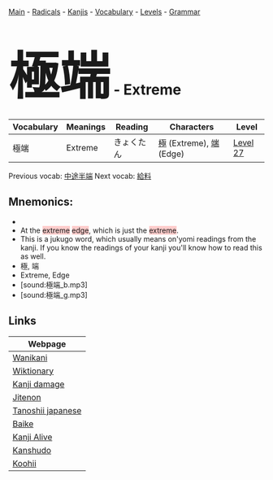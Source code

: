 <style> bigfont {font-size: 100px}</style>
[Main](../README.md) -
[Radicals](../radicals.md) -
[Kanjis](../kanjis.md) -
[Vocabulary](../vocabulary.md) -
[Levels](../levels.md) -
[Grammar](../grammar.md)
# <bigfont> 極端</bigfont> - Extreme 

| Vocabulary | Meanings | Reading | Characters | Level |
| --- | --- | --- | --- | --- |
| 極端 | Extreme | きょくたん |  [極](../kanjis/極.md) (Extreme), [端](../kanjis/端.md) (Edge) | [Level 27](../levels/wk_level27.md) |

Previous vocab: [中途半端](中途半端.md) Next vocab: [給料](給料.md) 

## Mnemonics:

* 
* At the <span style="background-color:#ffcccb"> extreme</span> <span style="background-color:#ffcccb"> edge</span>, which is just the <span style="background-color:#ffcccb"> extreme</span>.
* This is a jukugo word, which usually means on'yomi readings from the kanji. If you know the readings of your kanji you'll know how to read this as well.
* 極, 端
* Extreme, Edge
* [sound:極端_b.mp3]
* [sound:極端_g.mp3]


## Links 

| Webpage |
| --- |
| [Wanikani          ](https://www.wanikani.com/kanji/極端) |
| [Wiktionary        ](https://en.wiktionary.org/wiki/極端) |
| [Kanji damage      ](http://www.kanjidamage.com/kanji/search?utf8=✓&q=極端) |
| [Jitenon           ](https://jitenon.com/kanji/極端) |
| [Tanoshii japanese ](https://www.tanoshiijapanese.com/dictionary/kanji.cfm?k=極端) |
| [Baike             ](https://baike.baidu.com/item/極端) |
| [Kanji Alive       ](https://app.kanjialive.com/極端) |
| [Kanshudo          ](https://www.kanshudo.com/searchmn?q=極端) |
| [Koohii            ](https://kanji.koohii.com/study/kanji/極端) |

